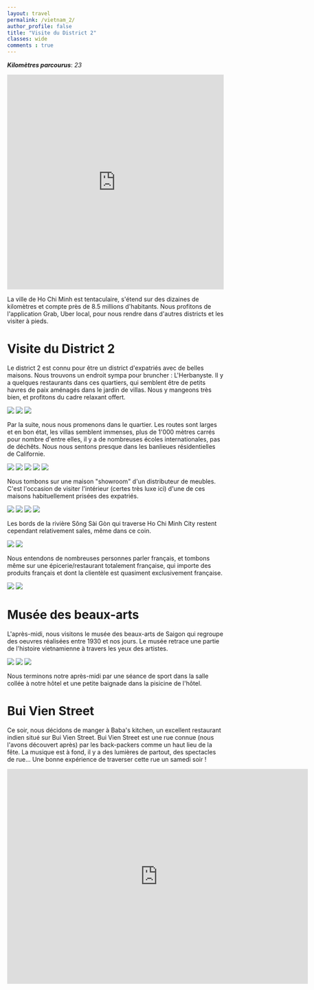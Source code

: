 ```yaml
---
layout: travel
permalink: /vietnam_2/
author_profile: false
title: "Visite du District 2"
classes: wide
comments : true
---
```


<!-- jQuery 1.8 or later, 33 KB -->
<script src="https://ajax.googleapis.com/ajax/libs/jquery/1.11.1/jquery.min.js"></script>

<!-- Fotorama from CDNJS, 19 KB -->
<link  href="https://cdnjs.cloudflare.com/ajax/libs/fotorama/4.6.4/fotorama.css" rel="stylesheet">
<script src="https://cdnjs.cloudflare.com/ajax/libs/fotorama/4.6.4/fotorama.js"></script>

***Kilomètres parcourus***: *23*

<iframe src="https://www.google.com/maps/d/u/0/embed?mid=1rVn_a_5ZpCDSJCrlc8bAw4oCAv7MxDsD" width="100%" height="500" frameBorder="0"></iframe>

<br>

La ville de Ho Chi Minh est tentaculaire, s'étend sur des dizaines de kilomètres et compte près de 8.5 millions d'habitants. Nous profitons de l'application Grab, Uber local, pour nous rendre dans d'autres districts et les visiter à pieds.

# Visite du District 2

Le district 2 est connu pour être un district d'expatriés avec de belles maisons. Nous trouvons un endroit sympa pour bruncher : L'Herbanyste. Il y a quelques restaurants dans ces quartiers, qui semblent être de petits havres de paix aménagés dans le jardin de villas. Nous y mangeons très bien, et profitons du cadre relaxant offert.

<div class="fotorama">
  <img src="https://drive.google.com/uc?id=1mwjIxs8iM6POBpZ6b5RDkD7aNP-YahQI">
  <img src="https://drive.google.com/uc?id=13D1f09mQzXevnPUii9p_y7TseL6X4GmS">
  <img src="https://drive.google.com/uc?id=13rKDp3rknQ4MNGLhQ5rfFuszkqs865qG">
</div>

Par la suite, nous nous promenons dans le quartier. Les routes sont larges et en bon état, les villas semblent immenses, plus de 1'000 mètres carrés pour nombre d'entre elles, il y a de nombreuses écoles internationales, pas de déchêts. Nous nous sentons presque dans les banlieues résidentielles de Californie. 

<div class="fotorama">
  <img src="https://drive.google.com/uc?id=1q9VJ0UkivZl-alp63GtNjdAlfBF6pyRa">
  <img src="https://drive.google.com/uc?id=1MSJvluXMm75mnyoSNR-XMn3UdQjg6VPc">
  <img src="https://drive.google.com/uc?id=1q16UR1Z2sYjJLdus36at7zpTu0Ar3nJQ">
  <img src="https://drive.google.com/uc?id=1R99RL751dlHKb07qC6veJaOwpZucPP4s">
  <img src="https://drive.google.com/uc?id=1DWpM7XkINCrc2KLOdTiKcTA2lAyffsHF">
</div>

Nous tombons sur une maison "showroom" d'un distributeur de meubles. C'est l'occasion de visiter l'intérieur (certes très luxe ici) d'une de ces maisons habituellement prisées des expatriés. 

<div class="fotorama">
  <img src="https://drive.google.com/uc?id=1kAzkA_CTggPZWojnfXSIkOy9RJTht4qk">
  <img src="https://drive.google.com/uc?id=16xdG-y569YXs2sd3am_rnIfvJwM5x7po">
  <img src="https://drive.google.com/uc?id=1CSk_4DlGyUTDA7FoaCBEg8tenQKRXqSh">
  <img src="https://drive.google.com/uc?id=1bkh4jFG4uzIufmt0Z97veZaJpvRsLId6">
</div>

Les bords de la rivière Sông Sài Gòn qui traverse Ho Chi Minh City restent cependant relativement sales, même dans ce coin.

<div class="fotorama">
  <img src="https://drive.google.com/uc?id=1TwwlUKNfQSHivJSvmGltiF_-VdI79oRu">
  <img src="https://drive.google.com/uc?id=17OTlQYU-gB2Gmre6Jw8kKsIEADKx6X3X">
</div>

Nous entendons de nombreuses personnes parler français, et tombons même sur une épicerie/restaurant totalement française, qui importe des produits français et dont la clientèle est quasiment exclusivement française.

<div class="fotorama">
  <img src="https://drive.google.com/uc?id=1-JvvIqM2n9N9laY9Tgmr8CzxCzcRdyId">
  <img src="https://drive.google.com/uc?id=1ktCo0K6kjqiHn3fMg65bcjAD_ybPtAk_">
</div>

# Musée des beaux-arts

L'après-midi, nous visitons le musée des beaux-arts de Saigon qui regroupe des oeuvres réalisées entre 1930 et nos jours. Le musée retrace une partie de l'histoire vietnamienne à travers les yeux des artistes.

<div class="fotorama">
  <img src="https://drive.google.com/uc?id=1jX60YQucZvWYjWEoJ-zJbpibuv4990up">
  <img src="https://drive.google.com/uc?id=116hxd7U0MHlgfK7NmbFBGrgptJYnT-ad">
  <img src="https://drive.google.com/uc?id=1-Pdrn4eA3lrYq6OkyjafRDy9wRng3E5S">
</div>

Nous terminons notre après-midi par une séance de sport dans la salle collée à notre hôtel et une petite baignade dans la pisicine de l'hôtel. 

# Bui Vien Street

Ce soir, nous décidons de manger à Baba's kitchen, un excellent restaurant indien situé sur Bui Vien Street. Bui Vien Street est une rue connue (nous l'avons découvert après) par les back-packers comme un haut lieu de la fête. La musique est à fond, il y a des lumières de partout, des spectacles de rue... Une bonne expérience de traverser cette rue un samedi soir !

<iframe width="700" height="500" src="https://www.youtube.com/embed/eWlLZeHFz5k" frameborder="0" allow="accelerometer; autoplay; encrypted-media; gyroscope; picture-in-picture" allowfullscreen></iframe>

<br>
